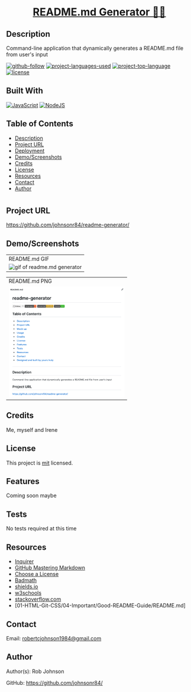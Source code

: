 <h1 align="center"><a href="https://github.com/johnsonr84/readme-generator"> README.md Generator 👨‍💻</a></h1>

## Description 
Command-line application that dynamically generates a README.md file from user's input 

  [![github-follow](https://img.shields.io/github/followers/johnsonr84?label=Follow&logoColor=lightgrey&style=social)](https://github.com/johnsonr84)
  [![project-languages-used](https://img.shields.io/github/languages/count/johnsonr84/readme-generator?color=orange)](https://github.com/johnsonr84/readme-generator)
  [![project-top-language](https://img.shields.io/github/languages/top/johnsonr84/readme-generator?color=yellow)](https://github.com/johnsonr84/readme-generator)
  [![license](https://img.shields.io/badge/license-mit-brightgreen.svg)](https://choosealicense.com/licenses/mit/)


## Built With
[![JavaScript](https://img.shields.io/badge/JavaScript-323330?style=for-the-badge&logo=javascript&logoColor=F7DF1E)](https://www.javascript.com/)
[![NodeJS](https://img.shields.io/badge/Node.js-43853D?style=for-the-badge&logo=node.js&logoColor=white)](https://nodejs.org/en/)

## Table of Contents 
  * [Description](#Description)
  * [Project URL](#Project-URL)
  * [Deployment](#Deployment)
  * [Demo/Screenshots](#Demo/Screenshots)
  * [Credits](#Credits)
  * [License](#License)
  * [Resources](#Resources)
  * [Contact](#Contact)
  * [Author](#Author)
  #
 
  ## Project URL
  https://github.com/johnsonr84/readme-generator/ 

  ## Demo/Screenshots
  <table>
  <tr>
    <td>README.md GIF</td>
  </tr>
  <tr>
    <td><img src="./images/readme-demo.gif" height=300 alt="gif of readme.md generator"></td>
  </tr>
  </table>
    <table>
  <tr>
    <td>README.md PNG</td>
  </tr>
  <tr>
    <td><img src="./images/screen-shot_1.png" height=300 alt="png of readme.md generator"></td>
  </tr>
  </table>

  ## Credits 
  Me, myself and Irene 

  ## License 
  This project is [mit](https://choosealicense.com/licenses/mit/) licensed.

  ## Features
  Coming soon maybe 

  ## Tests
  No tests required at this time 

  ## Resources
  * [Inquirer](https://www.npmjs.com/package/inquirer) 
  * [GitHub Mastering Markdown](https://guides.github.com/features/mastering-markdown/)
  * [Choose a License](https://choosealicense.com/)
  * [Badmath](https://img.shields.io/github/languages/top/nielsenjared/badmath)
  * [shields.io](https://shields.io/)
  * [w3schools](https://www.w3schools.com/)
  * [stackoverflow.com](https://stackoverflow.com/)
  * [01-HTML-Git-CSS/04-Important/Good-README-Guide/README.md]

  ## Contact
  Email: robertcjohnson1984@gmail.com 

  ## Author
  Author(s): Rob Johnson  

  GitHub: https://github.com/johnsonr84/ 

  